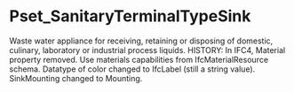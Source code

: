 # Pset_SanitaryTerminalTypeSink

Waste water appliance for receiving, retaining or disposing of domestic, culinary, laboratory or industrial process liquids.<!-- end of definition --> HISTORY: In IFC4, Material property removed. Use materials capabilities from IfcMaterialResource schema. Datatype of color changed to IfcLabel (still a string value). SinkMounting changed to Mounting.
